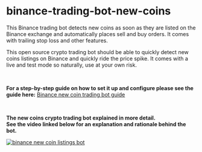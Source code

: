 # binance-trading-bot-new-coins
This Binance trading bot detects new coins as soon as they are listed on the Binance exchange and automatically places sell and buy orders. 
It comes with trailing stop loss and other features.

This open source crypto trading bot should be able to quickly detect new coins listings on Binance and quickly ride the price spike. 
It comes with a live and test mode so naturally, use at your own risk.


<p>&nbsp;</p>

**For a step-by-step guide on how to set it up and configure please see the guide here:** [Binance new coin trading bot guide](https://www.cryptomaton.org/2021/08/15/coding-a-binance-trading-bot-that-detects-new-coins-the-moment-they-are-listed/)


<p>&nbsp;</p>

**The new coins crypto trading bot explained in more detail.<br> 
See the video linked below for an explanation and rationale behind the bot.**

[![binance new coin listings bot](https://img.youtube.com/vi/mIa9eQDhubs/0.jpg)](https://www.youtube.com/watch?v=mIa9eQDhubs)

